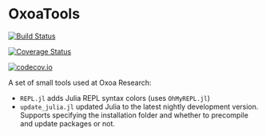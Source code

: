 # OxoaTools
[![Build Status](https://travis-ci.org/zgornel/OxoaTools.jl.svg?branch=master)](https://travis-ci.org/zgornel/OxoaTools.jl)

[![Coverage Status](https://coveralls.io/repos/zgornel/OxoaTools.jl/badge.svg?branch=master&service=github)](https://coveralls.io/github/zgornel/OxoaTools.jl?branch=master)

[![codecov.io](http://codecov.io/github/zgornel/OxoaTools.jl/coverage.svg?branch=master)](http://codecov.io/github/zgornel/OxoaTools.jl?branch=master)


A set of small tools used at Oxoa Research:
 - `REPL.jl` adds Julia REPL syntax colors (uses `OhMyREPL.jl`)
 - `update_julia.jl` updated Julia to the latest nightly development version. Supports specifying the installation folder and whether to precompile and update packages or not.

